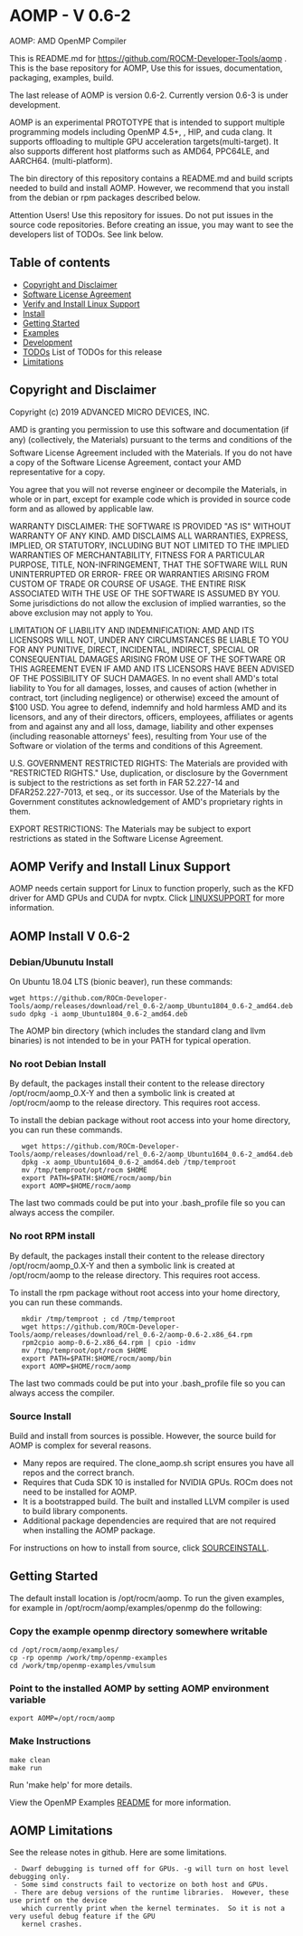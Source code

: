 AOMP - V 0.6-2
==============

AOMP:  AMD OpenMP Compiler

This is README.md for https://github.com/ROCM-Developer-Tools/aomp .  This is the base repository for AOMP,  Use this for issues, documentation, packaging, examples, build.

The last release of AOMP is version 0.6-2.  Currently version 0.6-3 is under development.

AOMP is an experimental PROTOTYPE that is intended to support multiple programming models including OpenMP 4.5+,
, HIP, and cuda clang.  It supports offloading to multiple GPU acceleration targets(multi-target).  It also supports different host platforms such as AMD64, PPC64LE, and AARCH64. (multi-platform). 

The bin directory of this repository contains a README.md and build scripts needed to build and install AOMP. However, we recommend that you install from the debian or rpm packages described below.

Attention Users!  Use this repository for issues. Do not put issues in the source code repositories.  Before creating an issue, you may want to see the developers list of TODOs.  See link below.

Table of contents
-----------------

- [Copyright and Disclaimer](#Copyright)
- [Software License Agreement](LICENSE)
- [Verify and Install Linux Support](#Linux-Support)
- [Install](#Install)
- [Getting Started](#Getting-Started)
- [Examples](examples)
- [Development](bin/README.md)
- [TODOs](bin/TODOs) List of TODOs for this release
- [Limitations](#Limitations)

## Copyright and Disclaimer

<A NAME="Copyright">
Copyright (c) 2019 ADVANCED MICRO DEVICES, INC.

AMD is granting you permission to use this software and documentation (if any) (collectively, the 
Materials) pursuant to the terms and conditions of the Software License Agreement included with the 
Materials.  If you do not have a copy of the Software License Agreement, contact your AMD 
representative for a copy.

You agree that you will not reverse engineer or decompile the Materials, in whole or in part, except for 
example code which is provided in source code form and as allowed by applicable law.

WARRANTY DISCLAIMER: THE SOFTWARE IS PROVIDED "AS IS" WITHOUT WARRANTY OF ANY 
KIND.  AMD DISCLAIMS ALL WARRANTIES, EXPRESS, IMPLIED, OR STATUTORY, INCLUDING BUT NOT 
LIMITED TO THE IMPLIED WARRANTIES OF MERCHANTABILITY, FITNESS FOR A PARTICULAR 
PURPOSE, TITLE, NON-INFRINGEMENT, THAT THE SOFTWARE WILL RUN UNINTERRUPTED OR ERROR-
FREE OR WARRANTIES ARISING FROM CUSTOM OF TRADE OR COURSE OF USAGE.  THE ENTIRE RISK 
ASSOCIATED WITH THE USE OF THE SOFTWARE IS ASSUMED BY YOU.  Some jurisdictions do not 
allow the exclusion of implied warranties, so the above exclusion may not apply to You. 

LIMITATION OF LIABILITY AND INDEMNIFICATION:  AMD AND ITS LICENSORS WILL NOT, 
UNDER ANY CIRCUMSTANCES BE LIABLE TO YOU FOR ANY PUNITIVE, DIRECT, INCIDENTAL, 
INDIRECT, SPECIAL OR CONSEQUENTIAL DAMAGES ARISING FROM USE OF THE SOFTWARE OR THIS 
AGREEMENT EVEN IF AMD AND ITS LICENSORS HAVE BEEN ADVISED OF THE POSSIBILITY OF SUCH 
DAMAGES.  In no event shall AMD's total liability to You for all damages, losses, and 
causes of action (whether in contract, tort (including negligence) or otherwise) 
exceed the amount of $100 USD.  You agree to defend, indemnify and hold harmless 
AMD and its licensors, and any of their directors, officers, employees, affiliates or 
agents from and against any and all loss, damage, liability and other expenses 
(including reasonable attorneys' fees), resulting from Your use of the Software or 
violation of the terms and conditions of this Agreement.  

U.S. GOVERNMENT RESTRICTED RIGHTS: The Materials are provided with "RESTRICTED RIGHTS." 
Use, duplication, or disclosure by the Government is subject to the restrictions as set 
forth in FAR 52.227-14 and DFAR252.227-7013, et seq., or its successor.  Use of the 
Materials by the Government constitutes acknowledgement of AMD's proprietary rights in them.

EXPORT RESTRICTIONS: The Materials may be subject to export restrictions as stated in the 
Software License Agreement.

## AOMP Verify and Install Linux Support

<A NAME="Linux-Support">

AOMP needs certain support for Linux to function properly, such as the KFD driver for AMD GPUs and CUDA for nvptx. Click [LINUXSUPPORT](LINUXSUPPORT.md) for more information.

## AOMP Install V 0.6-2

<A NAME="Install">

### Debian/Ubunutu Install

On Ubuntu 18.04 LTS (bionic beaver), run these commands:
```
wget https://github.com/ROCm-Developer-Tools/aomp/releases/download/rel_0.6-2/aomp_Ubuntu1804_0.6-2_amd64.deb
sudo dpkg -i aomp_Ubuntu1804_0.6-2_amd64.deb
```
The AOMP bin directory (which includes the standard clang and llvm binaries) is not intended to be in your PATH for typical operation.

<!--### RPM Install
For rpm-based Linux distributions, use this rpm
```
wget https://github.com/ROCm-Developer-Tools/aomp/releases/download/r/aomp-0.6-2.x86_64.rpm
sudo rpm -i aomp-0.6-2.x86_64.rpm
```
-->
### No root Debian Install

By default, the packages install their content to the release directory /opt/rocm/aomp_0.X-Y and then a  symbolic link is created at /opt/rocm/aomp to the release directory. This requires root access.

To install the debian package without root access into your home directory, you can run these commands.
```
   wget https://github.com/ROCm-Developer-Tools/aomp/releases/download/rel_0.6-2/aomp_Ubuntu1604_0.6-2_amd64.deb
   dpkg -x aomp_Ubuntu1604_0.6-2_amd64.deb /tmp/temproot
   mv /tmp/temproot/opt/rocm $HOME
   export PATH=$PATH:$HOME/rocm/aomp/bin
   export AOMP=$HOME/rocm/aomp
```
The last two commads could be put into your .bash_profile file so you can always access the compiler.

### No root RPM install

By default, the packages install their content to the release directory /opt/rocm/aomp_0.X-Y and then a  symbolic link is created at /opt/rocm/aomp to the release directory. This requires root access.

To install the rpm package without root access into your home directory, you can run these commands.
```
   mkdir /tmp/temproot ; cd /tmp/temproot 
   wget https://github.com/ROCm-Developer-Tools/aomp/releases/download/rel_0.6-2/aomp-0.6-2.x86_64.rpm
   rpm2cpio aomp-0.6-2.x86_64.rpm | cpio -idmv
   mv /tmp/temproot/opt/rocm $HOME
   export PATH=$PATH:$HOME/rocm/aomp/bin
   export AOMP=$HOME/rocm/aomp
```
The last two commads could be put into your .bash_profile file so you can always access the compiler.

### Source Install
Build and install from sources is possible.  However, the source build for AOMP is complex for several reasons.
- Many repos are required.  The clone_aomp.sh script ensures you have all repos and the correct branch.
- Requires that Cuda SDK 10 is installed for NVIDIA GPUs. ROCm does not need to be installed for AOMP.
- It is a bootstrapped build. The built and installed LLVM compiler is used to build library components.
- Additional package dependencies are required that are not required when installing the AOMP package.

For instructions on how to install from source, click [SOURCEINSTALL](SOURCEINSTALL.md).

## Getting Started

<A NAME="Getting-Started">

The default install location is /opt/rocm/aomp. To run the given examples, for example in /opt/rocm/aomp/examples/openmp do the following:

### Copy the example openmp directory somewhere writable
```
cd /opt/rocm/aomp/examples/
cp -rp openmp /work/tmp/openmp-examples
cd /work/tmp/openmp-examples/vmulsum
```

### Point to the installed AOMP by setting AOMP environment variable
```
export AOMP=/opt/rocm/aomp
```

### Make Instructions
```
make clean
make run
```
Run 'make help' for more details.  

View the OpenMP Examples [README](/examples/openmp) for more information.

## AOMP Limitations

<A NAME="Limitations">

See the release notes in github.  Here are some limitations. 

```
 - Dwarf debugging is turned off for GPUs. -g will turn on host level debugging only.
 - Some simd constructs fail to vectorize on both host and GPUs.  
 - There are debug versions of the runtime libraries.  However, these use printf on the device
   which currently print when the kernel terminates.  So it is not a very useful debug feature if the GPU 
   kernel crashes. 
```
